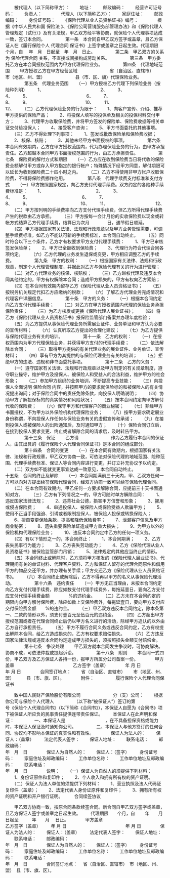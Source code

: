 
 


　　被代理人（以下简称甲方）：
　　地址：
　　邮政编码：
　　经营许可证号码：
　　负责人：　　
　　代理人（以下简称乙方）：
　　家庭住址：
　　邮政编码：
　　身份证号码：
　　《保险代理从业人员资格证书》编号：　　
　　根据《中华人民共和国
保险法
》、《保险公司营销服务部管理办法》和《保险代理人管理规定（试行）》及有关法规，甲乙双方经平等协商，就保险个人代理事项达成一致，签订本合同。
　　
　　第一条　本合同自甲乙双方签字或盖章，且乙方保证人在《履行保险个人
代理合同
保证书》上签字或盖章之日起生效。代理期限　　个月，自　 年　月　日起至　年　月　日止。
　　
　　第二条　甲乙双方的关系为
保险代理合同
关系，不直接或间接构成劳动关系。
　　
　　第三条　甲方委托乙方在本合同授权范围内为甲方代理保险业务。
　　
　　第四条　代理地域范围
　　甲方授权乙方在甲方经营区域　　　　　　　 省（自治区、直辖市）　　　　　　　　市（地区、州、盟）　　　　　　　 县（市、区、旗）代理保险业务。
　　
　　第五条　代理业务范围
　　（一）甲方授权乙方代理下列保险业务（按险种列明）
　　1、　　　　　　　　　　　　　 2、
　　3、　　　　　　　　　　　　　 4、
　　5、　　　　　　　　　　　　　 6、
　　7、　　　　　　　　　　　　　 8、
　　9、　　　　　　　　　　　　　10、
　　11、　　　　　　　　　　　　 12、
　　（二）乙方代理保险业务的行为限于：
　　1、向客户宣传、介绍、推荐甲方提供的保险产品；
　　2、将投保人填写的投保单及相关的投保材料交付甲方；
　　3、代理甲方收取保险费，并将甲方签发的保险单、保险费收据等相关单证交付给投保人；
　　4、接受客户咨询；
　　5、甲方书面委托的其他事项。
　　（三）乙方不得处理下列事项：
　　1、签发或批改保险单和保险费收据；
　　2、核保、核赔；
　　3、其他未经甲方书面授权的事项。
　　
　　第六条　本合同有效期内，乙方在甲方授权范围内，代为办理保险业务的行为，由甲方承担责任。乙方超越本合同甲方书面授权范围的行为，由乙方承担责任。
　　
　　第七条　保险费的解付方式和期限
　　（一）乙方应在收到保险费当日将代收的保险费全额解付甲方或存入甲方指定的银行帐户；特殊情况下经甲方同意，解付期限可以延长为收到保险费二十四小时之内。
　　（二）乙方不得使用非甲方帐户收取保险费，不得将保险费挪作他用。
　　
　　第八条　代理手续费支付标准和支付方式
　　（一）甲方按照国家规定，向乙方支付代理手续费。双方约定的各险种手续费标准是：
　　1、　　　　　　　　　　　　 2、
　　3、　　　　　　　　　　　　 4、
　　5、　　　　　　　　　　　　 6、
　　7、　　　　　　　　　　　　 8、
　　9、　　　　　　　　　　　　10、
　　11、　　　　　　　　　　　 12、
　　（二）甲方按列明的手续费率向乙方支付代理手续费，但乙方所得代理手续费产生的税款由乙方承担。
　　（三）甲方按每一会计月份的实收保险费以现金或转帐方式结算乙方代理手续费，结算日为次月　　　　日，遇节假日顺延。
　　（四）甲方根据国家有关法律、法规和行政规章以及甲方业务管理需要，可调整手续费标准，如乙方不能认可新的手续费标准，本合同自动终止。
　　（五）同时符合以下三个条件，乙方才有权要求甲方支付代理手续费：
　　1、甲方已审核签发保险单；
　　2、甲方已全额收到保险费；
　　3、代理行为符合代理合同各项约定。
　　（六）乙方代理的业务发生退保或变更，甲方相应调整乙方的手续费。
　　
　　第九条　甲方的权利：
　　（一）根据国家有关法律、法规和行政规章，制定个人代理管理制度，并据此对乙方与保险代理有关的行为进行管理；
　　（二）对乙方代理业务的核保、核赔权；
　　（三）乙方越权代理及违反本合同其他约定的，甲方有权解除本合同；造成甲方损失的，甲方有权向乙方索赔；
　　（四）在本合同有效期内留存乙方《保险代理从业人员资格证书》；
　　（五）按税务机关规定代扣乙方应缴纳的税款；
　　（六）了解乙方代理业务完成情况和代理客户详细信息。
　　
　　第十条　甲方的义务：
　　（一）根据本合同约定向乙方支付代理手续费；
　　（二）对乙方在甲方授权范围内代理的保险业务承担保险责任；
　　（三）为乙方核发或更换《保险代理人展业证书》；
　　（四）将乙方《保险代理从业人员资格证书》报保险监管部门备案并办理年度检验；
　　（五）为乙方提供从事保险代理业务所需展业证件、业务单证和甲方认为必要的宣传材料；
　　（六）认真听取乙方提出的合理化建议；
　　（七）为乙方提供与保险代理业务有关的培训。
　　
　　第十一条　乙方的权利：
　　（一）在授权范围内为甲方代理保险业务，并获得甲方支付的代理手续费；
　　（二）依法解除本合同；
　　（三）取得甲方提供的有关代理业务的展业证件、业务单证、宣传材料；
　　（四）享有甲方为其提供的与保险代理业务有关的培训；
　　（五）拒绝甲方的违法、违规和非书面委托事项。
　　
　　第十二条　乙方的义务：
　　（一）遵守国家有关法律、法规和行政规章以及甲方制定的有关规章制度，遵守职业操守，维护甲方及投保人、被保险人和受益人的合法利益，维护甲方的社会形象；
　　（二）参加甲方组织的业务培训，不断提高专业技能；
　　（三）向投保人全面说明
保险合同
内容，并按照甲方的要求就保险标的和被保险人的有关情况提出询问；对于保险合同中的责任免除条款，向投保人明确说明；
　　（四）协助甲方了解投保标的的真实情况和风险状况；
　　（五）按本合同约定向甲方解付代收的保险费；
　　（六）保守甲方和代理客户的商业秘密；
　　（七）非经甲方书面授权，不为甲方以外保险机构代理保险业务；
　　（八）按甲方要求确定展业身份称谓，不向投保人作任何与保险业务有关的虚假宣传和承诺；
　　（九）在接到投保人或被保险人的出险通知后，及时通知甲方；
　　（十）保险合同订立后，在接到投保人要求变更、终止或者解除合同的请求后，及时转告甲方。
　　
　　第十三条　保证
　　乙方请　　　　　　　 作为乙方履行本合同的保证人，由其出具的《履行保险个人代理合同保证书》是本合同的组成部分。
　　
　　第十四条　合同的变更
　　（一）在本合同有效期内，根据国家有关法律、法规和行政规章，甲乙双方协商一致，可依法对保险代理的地域范围、险种范围、代理手续费标准、保证人等合同内容进行变更，并订立补充协议予以约定。
　　（二）双方如不能就变更事宜达成一致意见，本合同自动终止。
　　
　　第十五条　合同的终止及解除
　　（一）本合同期满前三十天内，甲、乙双方任何一方可以向对方提出续签保险代理合同，经双方协商一致可以续签保险代理合同。
　　（二）在本合同有效期内，甲乙任何一方要求解除合同，应提前三十天书面通知对方。
　　（三）乙方有下列情况之一的，甲方可随时单方解除合同：
　　1、违反国家法律法规；
　　2、违背社会公德，损害甲方信誉和形象；
　　3、挪用或侵占保险费；
　　4、串通投保人、被保险人或保险受益人欺骗甲方；
　　5、使用不正当手段强迫、引诱或者限制投保人、被保险人投保或转换保险人；
　　6、擅自变更保险条款，提高和降低保险费率；
　　7、泄漏客户信息及甲方商业秘密；
　　8、遗失重要保险单证造成甲方重大损失；
　　9、为甲方以外的保险机构代理保险业务；
　　10、违反本合同约定中乙方的任何一项义务。
　　（四）有以下情形之一的，本合同终止：
　　1、本合同期满；
　　2、乙方丧失民事行为能力；
　　3、乙方丧失劳动能力；
　　4、乙方《保险代理从业人员资格证书》被保险监管部门吊销；
　　5、法律规定的其他应当终止的情形。
　　（五）本合同终止或解除时，乙方须将甲方核发的《保险代理人展业证书》、代理期间有关的单证材料、代理客户资料、乙方和保证人留存的代理合同原件和借用甲方的物品交还甲方，并办理有关手续；甲方交还乙方《保险代理从业人员资格证书》。
　　（六）本合同终止或解除后，乙方不得再以甲方的名义从事保险代理活动。
　　
　　第十六条　违约责任
　　（一）甲方无正当理由，未按本合同约定向乙方支付代理手续费，除应如数支付代理手续费外，每拖延壹日，要向乙方支付应支付代理手续费金额　　　　 %的违约金。
　　（二）乙方未在本合同约定的期限内向甲方解付保险费，除应如数上交保险费外，每拖延壹日，要向甲方支付应交付保险费金额　　%的违约金。
　　（三）甲乙双方违反本合同约定，除本条第一、二款的情形以外，须支付壹百元至伍百元的违约金。
　　（四）乙方超出甲方授权范围或者在代理合同终止后仍以甲方名义进行的活动，除经甲方追认的以外由乙方自行承担责任。
　　（五）甲方不履行合同义务或违反合同约定，乙方有权提出解除本合同，给乙方造成损失的，乙方有权要求赔偿损失。
　　（六）乙方违反国家法律法规或违反本合同约定造成甲方损失的，须按照损失金额支付赔偿金。
　　
　　第十七条　争议处理
　　甲乙双方就本合同发生争议时，可协商解决。协商不成，可依法仲裁或提起诉讼。
　　
　　第十八条　附则
　　本合同一式四份，甲乙双方及乙方保证人各持一份，报甲方所属分公司备案一份。　　
　　甲方盖章　　　　　　　　　　　　　 乙方签字（盖章）　　
　　年 月 日　　　　　　　　　　　　　 年 月 日　　
　　合同签订地点：　　 省（自治区、直辖市）　　 市（地区、州、盟）　　　 县（市、旗、区）。　　
　　附件：
　　
　　 
履行保险个人代理合同保证书
　　

　　致中国人民财产保险股份有限公司　　　　　　　 分（支）公司：
　　根据你公司与保险个人代理人　　　　　（以下称“被保证人”）签订的第　　　　　　　 号《保险个人代理合同书》（以下简称《合同书》），本保证人自愿为《合同书》项下被保证人所应负的民事责任提供连带责任保证。
　　本保证人在此声明和保证：
　　
　　一、本保证人是　　　　　　　　　，在不具备担保资格或能力时，本保证人保证及时通知你公司。
　　
　　二、本保证人与他方签订的任何合同、协议均不影响本保证的真实性和有效性。　　
　　保证人为法人的：
　　保证人：（盖章）
　　法定代表人签字：
　　保证人地址：
　　联系电话：
　　邮政编码：　　　　　　　　　　　　　　　　　　　　　　　　　　　　　 　　
　　年　月　日　　
　　保证人为自然人的：
　　保证人：（签字）
　　身份证号码：
　　家庭住址及邮政编码：
　　工作单位名称：
　　工作单位地址及邮政编码：
　　联系电话：　　　　　　　　　　　　　　　　　　　　　　　　　　　　　 　
　　　年　月　日　　
　　说明：
　　（一）保证人为自然人的须提供下列材料：
　　1、身份证原件和复印件；
　　2、个人收入和拥有所有权的资产证明。
　　（二）保证人为法人单位的须提供下列材料：
　　1、营业执照及法人代码证复印件（盖章）；
　　2、法定代表人身份证原件和复印件；
　　3、拥有所有权的资产证明和开户银行证明。
　　 
合同续签协议
　　

　　甲乙双方协商一致，按原合同条款续签合同。新合同自甲乙双方签字或盖章，且乙方保证人签字或盖章之日起生效。
　　代理期限　　个月，自　　 年　　月　 日起至　　　年　　月　 日止。　　
　　甲方盖章　　　　　　　　　　　　　 乙方签字（盖章）
　　年 月 日　　　　　　　　　　　　　 年 月 日　　
　　保证人为法人的：
　　保证人：（盖章）
　　法定代表人签字：
　　保证人地址：
　　联系电话：
　　邮政编码：　　　　　　　　　　　　　　　　　　　　　　　　　　　　 　　
　　年　月　日　　
　　保证人为自然人的：
　　保证人：（签字）
　　身份证号码：
　　家庭住址及邮政编码：
　　工作单位名称：
　　工作单位地址及邮政编码：
　　联系电话：　　　　　　　　　　　　　　　　　　　　　　　　　　　　 　
　　　年　月　日　　
　　合同签订地点：　 省（自治区、直辖市）　市（地区、州、盟）　县（市、旗、区）。 


 


 

 
 
 
 
 
  


  
 

  


  


  
 
 
 
 


